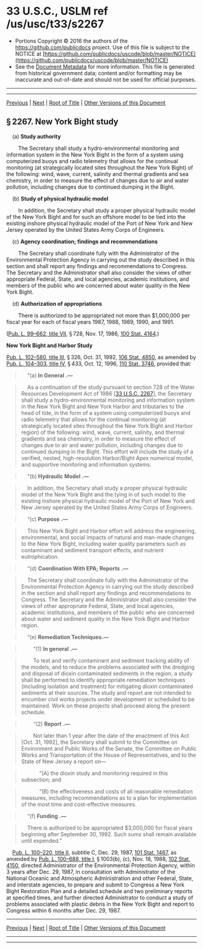 ---
---

# 33 U.S.C., USLM ref /us/usc/t33/s2267

* Portions Copyright © 2016 the authors of the https://github.com/publicdocs project.
  Use of this file is subject to the NOTICE at [https://github.com/publicdocs/uscode/blob/master/NOTICE](https://github.com/publicdocs/uscode/blob/master/NOTICE)
* See the [Document Metadata](././../../../../..//README.md) for more information.
  This file is generated from historical government data; content and/or formatting may be inaccurate and out-of-date and should not be used for official purposes.

----------
----------

[Previous](./../../../../..//us/usc/t33/ch36/schIV/m__us_usc_t33_s2266.md) | [Next](./../../../../..//us/usc/t33/ch36/schIV/m__us_usc_t33_s2267a.md) | [Root of Title](./../../../../../) | [Other Versions of this Document](https://publicdocs.github.io/go/links?ns=uslm&ref=%2Fus%2Fusc%2Ft33%2Fs2267)

## § 2267. New York Bight study

    (a) __Study authority__ 

        The Secretary shall study a hydro-environmental monitoring and information system in the New York Bight in the form of a system using computerized buoys and radio telemetry that allows for the continual monitoring (at strategically located sites throughout the New York Bight) of the following: wind, wave, current, salinity and thermal gradients and sea chemistry, in order to measure the effect of changes due to air and water pollution, including changes due to continued dumping in the Bight.

    (b) __Study of physical hydraulic model__ 

        In addition, the Secretary shall study a proper physical hydraulic model of the New York Bight and for such an offshore model to be tied into the existing inshore physical hydraulic model of the Port of New York and New Jersey operated by the United States Army Corps of Engineers.

    (c) __Agency coordination; findings and recommendations__ 

        The Secretary shall coordinate fully with the Administrator of the Environmental Protection Agency in carrying out the study described in this section and shall report any findings and recommendations to Congress. The Secretary and the Administrator shall also consider the views of other appropriate Federal, State, and local agencies, academic institutions, and members of the public who are concerned about water quality in the New York Bight.

    (d) __Authorization of appropriations__ 

        There is authorized to be appropriated not more than $1,000,000 per fiscal year for each of fiscal years 1987, 1988, 1989, 1990, and 1991.

([Pub. L. 99–662, title VII][/us/pl/99/662/tVII], § 728, Nov. 17, 1986, [100 Stat. 4164][/us/stat/100/4164].)

 __New York Bight and Harbor Study__ 

[Pub. L. 102–580, title III][/us/pl/102/580/tIII], § 326, Oct. 31, 1992, [106 Stat. 4850][/us/stat/106/4850], as amended by [Pub. L. 104–303, title IV][/us/pl/104/303/tIV], § 433, Oct. 12, 1996, [110 Stat. 3746][/us/stat/110/3746], provided that:

>     “(a)  __In General__  __.—__ 

>     As a continuation of the study pursuant to section 728 of the Water Resources Development Act of 1986 \[[33 U.S.C. 2267][/us/usc/t33/s2267]\], the Secretary shall study a hydro-environmental monitoring and information system in the New York Bight and New York Harbor and tributaries to the head of tide, in the form of a system using computerized buoys and radio telemetry that allows for the continual monitoring (at strategically located sites throughout the New York Bight and Harbor region) of the following: wind, wave, current, salinity, and thermal gradients and sea chemistry, in order to measure the effect of changes due to air and water pollution, including changes due to continued dumping in the Bight. This effort will include the study of a verified, nested, high-resolution Harbor/Bight Apex numerical model, and supportive monitoring and information systems.

>     “(b)  __Hydraulic Model__  __.—__ 

>     In addition, the Secretary shall study a proper physical hydraulic model of the New York Bight and the tying in of such model to the existing inshore physical hydraulic model of the Port of New York and New Jersey operated by the United States Army Corps of Engineers.

>     “(c)  __Purpose__  __.—__ 

>     This New York Bight and Harbor effort will address the engineering, environmental, and social impacts of natural and man-made changes to the New York Bight, including water quality parameters such as contaminant and sediment transport effects, and nutrient eutrophication.

>     “(d)  __Coordination With EPA; Reports__  __.—__ 

>     The Secretary shall coordinate fully with the Administrator of the Environmental Protection Agency in carrying out the study described in the section and shall report any findings and recommendations to Congress. The Secretary and the Administrator shall also consider the views of other appropriate Federal, State, and local agencies, academic institutions, and members of the public who are concerned about water and sediment quality in the New York Bight and Harbor region.

>     “(e) __Remediation Techniques.—__ 

>         “(1)  __In general__  __.—__ 

>         To test and verify contaminant and sediment tracking ability of the models, and to reduce the problems associated with the dredging and disposal of dioxin contaminated sediments in the region, a study shall be performed to identify appropriate remediation techniques (including isolation and treatment) for mitigating dioxin contaminated sediments at their sources. The study and report are not intended to encumber civil works projects under development or scheduled to be maintained. Work on these projects shall proceed along the present schedule.

>         “(2)  __Report__  __.—__ 

>         Not later than 1 year after the date of the enactment of this Act \[Oct. 31, 1992\], the Secretary shall submit to the Committee on Environment and Public Works of the Senate, the Committee on Public Works and Transportation of the House of Representatives, and to the State of New Jersey a report on—

>             “(A) the dioxin study and monitoring required in this subsection; and

>             “(B) the effectiveness and costs of all reasonable remediation measures, including recommendations as to a plan for implementation of the most time and cost-effective measures.

>     “(f)  __Funding__  __.—__ 

>     There is authorized to be appropriated $3,000,000 for fiscal years beginning after September 30, 1992. Such sums shall remain available until expended.”

    [Pub. L. 100–220, title II][/us/pl/100/220/tII], subtitle C, Dec. 29, 1987, [101 Stat. 1467][/us/stat/101/1467], as amended by [Pub. L. 100–688, title I][/us/pl/100/688/tI], § 1003(b), (c), Nov. 18, 1988, [102 Stat. 4150][/us/stat/102/4150], directed Administrator of the Environmental Protection Agency, within 3 years after Dec. 29, 1987, in consultation with Administrator of the National Oceanic and Atmospheric Administration and other Federal, State, and interstate agencies, to prepare and submit to Congress a New York Bight Restoration Plan and a detailed schedule and two preliminary reports at specified times, and further directed Administrator to conduct a study of problems associated with plastic debris in the New York Bight and report to Congress within 6 months after Dec. 29, 1987.

----------

[Previous](./../../../../..//us/usc/t33/ch36/schIV/m__us_usc_t33_s2266.md) | [Next](./../../../../..//us/usc/t33/ch36/schIV/m__us_usc_t33_s2267a.md) | [Root of Title](./../../../../../) | [Other Versions of this Document](https://publicdocs.github.io/go/links?ns=uslm&ref=%2Fus%2Fusc%2Ft33%2Fs2267)

----------
----------

[/us/pl/99/662/tVII]: https://publicdocs.github.io/go/links?ns=uslm&ref=%2Fus%2Fpl%2F99%2F662%2FtVII
[/us/stat/100/4164]: https://publicdocs.github.io/go/links?ns=uslm&ref=%2Fus%2Fstat%2F100%2F4164
[/us/pl/102/580/tIII]: https://publicdocs.github.io/go/links?ns=uslm&ref=%2Fus%2Fpl%2F102%2F580%2FtIII
[/us/stat/106/4850]: https://publicdocs.github.io/go/links?ns=uslm&ref=%2Fus%2Fstat%2F106%2F4850
[/us/pl/104/303/tIV]: https://publicdocs.github.io/go/links?ns=uslm&ref=%2Fus%2Fpl%2F104%2F303%2FtIV
[/us/stat/110/3746]: https://publicdocs.github.io/go/links?ns=uslm&ref=%2Fus%2Fstat%2F110%2F3746
[/us/usc/t33/s2267]: https://publicdocs.github.io/go/links?ns=uslm&ref=%2Fus%2Fusc%2Ft33%2Fs2267
[/us/pl/100/220/tII]: https://publicdocs.github.io/go/links?ns=uslm&ref=%2Fus%2Fpl%2F100%2F220%2FtII
[/us/stat/101/1467]: https://publicdocs.github.io/go/links?ns=uslm&ref=%2Fus%2Fstat%2F101%2F1467
[/us/pl/100/688/tI]: https://publicdocs.github.io/go/links?ns=uslm&ref=%2Fus%2Fpl%2F100%2F688%2FtI
[/us/stat/102/4150]: https://publicdocs.github.io/go/links?ns=uslm&ref=%2Fus%2Fstat%2F102%2F4150



